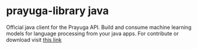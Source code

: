 # prayuga-library java
Official java client for the Prayuga API. Build and consume machine learning models for language processing from your java apps.
For contribute or download visit [this link](https://github.com/rahmatheruka/prayuga-lib-java)
